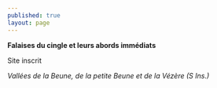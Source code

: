 ```yaml
---
published: true
layout: page
---
```



**Falaises du cingle et leurs abords immédiats**

Site inscrit

_Vallées de la Beune, de la petite Beune et de la Vézère (S Ins.)_
